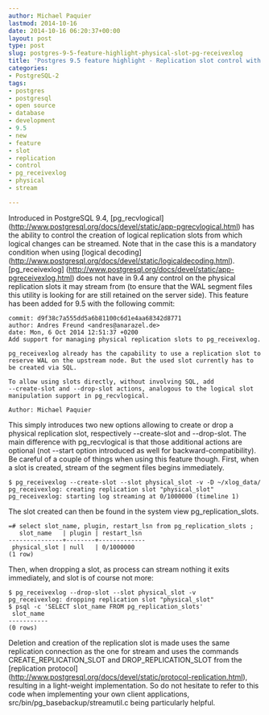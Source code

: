 ```yaml
---
author: Michael Paquier
lastmod: 2014-10-16
date: 2014-10-16 06:20:37+00:00
layout: post
type: post
slug: postgres-9-5-feature-highlight-physical-slot-pg-receivexlog
title: 'Postgres 9.5 feature highlight - Replication slot control with pg_receivexlog'
categories:
- PostgreSQL-2
tags:
- postgres
- postgresql
- open source
- database
- development
- 9.5
- new
- feature
- slot
- replication
- control
- pg_receivexlog
- physical
- stream

---
```


Introduced in PostgreSQL 9.4, [pg\_recvlogical]
(http://www.postgresql.org/docs/devel/static/app-pgrecvlogical.html) has the
ability to control the creation of logical replication slots from which
logical changes can be streamed. Note that in the case this is a mandatory
condition when using [logical decoding]
(http://www.postgresql.org/docs/devel/static/logicaldecoding.html).
[pg\_receivexlog]
(http://www.postgresql.org/docs/devel/static/app-pgreceivexlog.html)
does not have in 9.4 any control on the physical replication slots it may
stream from (to ensure that the WAL segment files this utility is looking
for are still retained on the server side). This feature has been added
for 9.5 with the following commit:

    commit: d9f38c7a555dd5a6b81100c6d1e4aa68342d8771
    author: Andres Freund <andres@anarazel.de>
    date: Mon, 6 Oct 2014 12:51:37 +0200
    Add support for managing physical replication slots to pg_receivexlog.

    pg_receivexlog already has the capability to use a replication slot to
    reserve WAL on the upstream node. But the used slot currently has to
    be created via SQL.

    To allow using slots directly, without involving SQL, add
    --create-slot and --drop-slot actions, analogous to the logical slot
    manipulation support in pg_recvlogical.

    Author: Michael Paquier

This simply introduces two new options allowing to create or drop a physical
replication slot, respectively --create-slot and --drop-slot. The main
difference with pg\_recvlogical is that those additional actions are optional
(not --start option introduced as well for backward-compatibility). Be
careful of a couple of things when using this feature though. First, when a
slot is created, stream of the segment files begins immediately.

    $ pg_receivexlog --create-slot --slot physical_slot -v -D ~/xlog_data/
    pg_receivexlog: creating replication slot "physical_slot"
    pg_receivexlog: starting log streaming at 0/1000000 (timeline 1)

The slot created can then be found in the system view pg\_replication\_slots.

    =# select slot_name, plugin, restart_lsn from pg_replication_slots ;
       slot_name   | plugin | restart_lsn
    ---------------+--------+-------------
     physical_slot | null   | 0/1000000
	(1 row)

Then, when dropping a slot, as process can stream nothing it exits
immediately, and slot is of course not more:

    $ pg_receivexlog --drop-slot --slot physical_slot -v
    pg_receivexlog: dropping replication slot "physical_slot"
    $ psql -c 'SELECT slot_name FROM pg_replication_slots'
     slot_name
    -----------
    (0 rows)

Deletion and creation of the replication slot is made uses the same replication
connection as the one for stream and uses the commands CREATE\_REPLICATION\_SLOT
and DROP\_REPLICATION\_SLOT from the [replication protocol]
(http://www.postgresql.org/docs/devel/static/protocol-replication.html),
resulting in a light-weight implementation. So do not hesitate to refer to this
code when implementing your own client applications,
src/bin/pg_basebackup/streamutil.c being particularly helpful.
